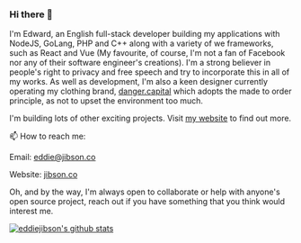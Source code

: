 ### Hi there 👋

I'm Edward, an English full-stack developer building my applications with NodeJS, GoLang, PHP and C++ along with a variety of we  frameworks, such as React and Vue (My favourite, of course, I'm not a fan of Facebook nor any of their software engineer's creations). I'm a strong believer in people's right to privacy and free speech and try to incorporate this in all of my works. As well as development, I'm also a keen designer currently operating my clothing brand, [danger.capital](https://danger.capital) which adopts the made to order principle, as not to upset the environment too much.

I'm building lots of other exciting projects. Visit [my website](https://jibson.co) to find out more.

📫 How to reach me:

Email: eddie@jibson.co

Website: [jibson.co](https://jibson.co)

Oh, and by the way, I'm always open to collaborate or help with anyone's open source project, reach out if you have something that you think would interest me.

[![eddiejibson's github stats](https://github-readme-stats.vercel.app/api?username=eddiejibson&count_private=true&show_icons=true&theme=tokyonight&hide=stars)](https://github.com/eddiejibson)
